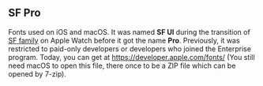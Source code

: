 ## SF Pro
Fonts used on iOS and macOS. It was named **SF UI** during the transition of [SF family](../SF%20Compact/) on Apple Watch before it got the name **Pro**. Previously, it was restricted to paid-only developers or developers who joined the Enterprise program. Today, you can get at https://developer.apple.com/fonts/ (You still need macOS to open this file, there once to be a ZIP file which can be opened by 7-zip).
